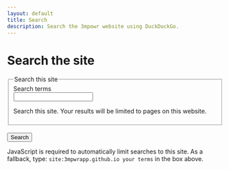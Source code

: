 ```yaml
---
layout: default
title: Search
description: Search the 3mpowr website using DuckDuckGo.
---
```


# Search the site

<form id="site-search" action="https://duckduckgo.com/" method="get" role="search" aria-describedby="search-help">
  <fieldset>
    <legend>Search this site</legend>
    <div>
      <label for="q">Search terms</label><br>
      <input id="q" name="q_user" type="search" required inputmode="search" autocomplete="off" spellcheck="true" aria-describedby="search-help">
      <p id="search-help">Search this site. Your results will be limited to pages on this website.</p>
    </div>
  </fieldset>
  <br>
  <button type="submit">Search</button>

  <!-- Real query sent to DuckDuckGo; filled on submit -->
  <input type="hidden" id="q_real" name="q" value="">
  <input type="hidden" name="t" value="h_">
</form>

<!-- Live region for announcements -->
<div id="search-status" class="sr-only" role="status" aria-live="polite" aria-atomic="true"></div>

<noscript>
  <p>
    JavaScript is required to automatically limit searches to this site.
    As a fallback, type: <code>site:3mpwrapp.github.io your terms</code> in the box above.
  </p>
</noscript>

<script>
  (function () {
    var form = document.getElementById('site-search');
    var user = document.getElementById('q');
    var real = document.getElementById('q_real');
    var status = document.getElementById('search-status');
    if (form && user && real) {
      form.addEventListener('submit', function () {
        var term = (user.value || '').trim();
        real.value = 'site:3mpwrapp.github.io ' + term;
        var msg = term ? ('Searching this site for “' + term + '”.') : 'Searching this site.';
        if (window.announce) {
          window.announce(msg);
        } else if (status) {
          status.textContent = '';
          setTimeout(function(){ status.textContent = msg; }, 10);
        }
      });
    }
  })();
</script>
